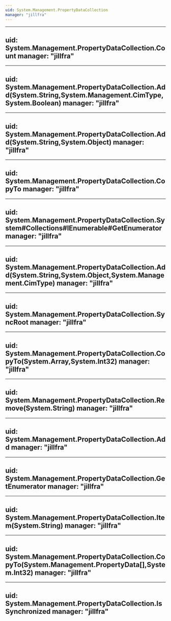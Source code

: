 ```yaml
---
uid: System.Management.PropertyDataCollection
manager: "jillfra"
---
```


---
uid: System.Management.PropertyDataCollection.Count
manager: "jillfra"
---

---
uid: System.Management.PropertyDataCollection.Add(System.String,System.Management.CimType,System.Boolean)
manager: "jillfra"
---

---
uid: System.Management.PropertyDataCollection.Add(System.String,System.Object)
manager: "jillfra"
---

---
uid: System.Management.PropertyDataCollection.CopyTo
manager: "jillfra"
---

---
uid: System.Management.PropertyDataCollection.System#Collections#IEnumerable#GetEnumerator
manager: "jillfra"
---

---
uid: System.Management.PropertyDataCollection.Add(System.String,System.Object,System.Management.CimType)
manager: "jillfra"
---

---
uid: System.Management.PropertyDataCollection.SyncRoot
manager: "jillfra"
---

---
uid: System.Management.PropertyDataCollection.CopyTo(System.Array,System.Int32)
manager: "jillfra"
---

---
uid: System.Management.PropertyDataCollection.Remove(System.String)
manager: "jillfra"
---

---
uid: System.Management.PropertyDataCollection.Add
manager: "jillfra"
---

---
uid: System.Management.PropertyDataCollection.GetEnumerator
manager: "jillfra"
---

---
uid: System.Management.PropertyDataCollection.Item(System.String)
manager: "jillfra"
---

---
uid: System.Management.PropertyDataCollection.CopyTo(System.Management.PropertyData[],System.Int32)
manager: "jillfra"
---

---
uid: System.Management.PropertyDataCollection.IsSynchronized
manager: "jillfra"
---
